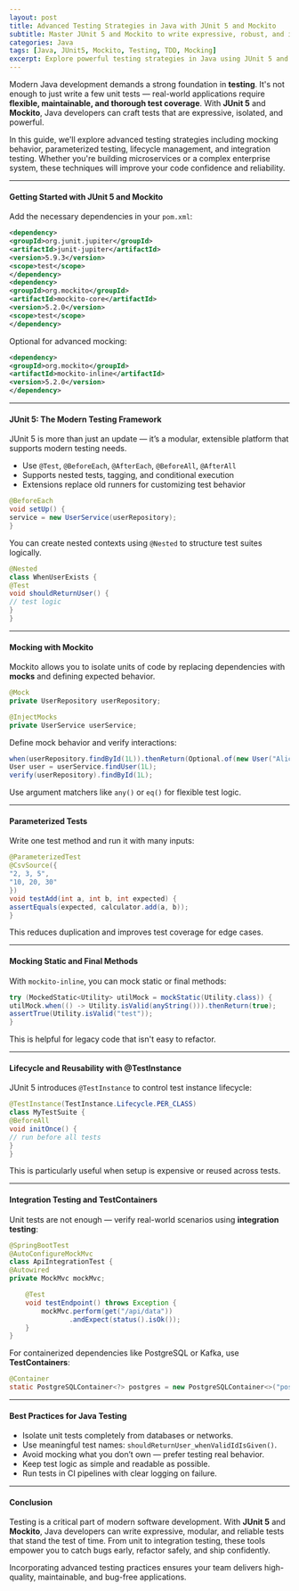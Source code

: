 ```yaml
---
layout: post
title: Advanced Testing Strategies in Java with JUnit 5 and Mockito
subtitle: Master JUnit 5 and Mockito to write expressive, robust, and isolated unit and integration tests
categories: Java
tags: [Java, JUnit5, Mockito, Testing, TDD, Mocking]
excerpt: Explore powerful testing strategies in Java using JUnit 5 and Mockito. Learn how to write maintainable, isolated, and expressive tests for real-world applications.
---
```




Modern Java development demands a strong foundation in **testing**. It's not enough to just write a few unit tests — real-world applications require **flexible, maintainable, and thorough test coverage**. With **JUnit 5** and **Mockito**, Java developers can craft tests that are expressive, isolated, and powerful.

In this guide, we'll explore advanced testing strategies including mocking behavior, parameterized testing, lifecycle management, and integration testing. Whether you're building microservices or a complex enterprise system, these techniques will improve your code confidence and reliability.

---

#### Getting Started with JUnit 5 and Mockito

Add the necessary dependencies in your `pom.xml`:

```xml
<dependency>
<groupId>org.junit.jupiter</groupId>
<artifactId>junit-jupiter</artifactId>
<version>5.9.3</version>
<scope>test</scope>
</dependency>
<dependency>
<groupId>org.mockito</groupId>
<artifactId>mockito-core</artifactId>
<version>5.2.0</version>
<scope>test</scope>
</dependency>
```

Optional for advanced mocking:

```xml
<dependency>
<groupId>org.mockito</groupId>
<artifactId>mockito-inline</artifactId>
<version>5.2.0</version>
</dependency>
```

---

#### JUnit 5: The Modern Testing Framework

JUnit 5 is more than just an update — it’s a modular, extensible platform that supports modern testing needs.

- Use `@Test`, `@BeforeEach`, `@AfterEach`, `@BeforeAll`, `@AfterAll`
- Supports nested tests, tagging, and conditional execution
- Extensions replace old runners for customizing test behavior

```java
@BeforeEach
void setUp() {
service = new UserService(userRepository);
}
```

You can create nested contexts using `@Nested` to structure test suites logically.

```java
@Nested
class WhenUserExists {
@Test
void shouldReturnUser() {
// test logic
}
}
```

---

#### Mocking with Mockito

Mockito allows you to isolate units of code by replacing dependencies with **mocks** and defining expected behavior.

```java
@Mock
private UserRepository userRepository;

@InjectMocks
private UserService userService;
```

Define mock behavior and verify interactions:

```java
when(userRepository.findById(1L)).thenReturn(Optional.of(new User("Alice")));
User user = userService.findUser(1L);
verify(userRepository).findById(1L);
```

Use argument matchers like `any()` or `eq()` for flexible test logic.

---

#### Parameterized Tests

Write one test method and run it with many inputs:

```java
@ParameterizedTest
@CsvSource({
"2, 3, 5",
"10, 20, 30"
})
void testAdd(int a, int b, int expected) {
assertEquals(expected, calculator.add(a, b));
}
```

This reduces duplication and improves test coverage for edge cases.

---

#### Mocking Static and Final Methods

With `mockito-inline`, you can mock static or final methods:

```java
try (MockedStatic<Utility> utilMock = mockStatic(Utility.class)) {
utilMock.when(() -> Utility.isValid(anyString())).thenReturn(true);
assertTrue(Utility.isValid("test"));
}
```

This is helpful for legacy code that isn't easy to refactor.

---

#### Lifecycle and Reusability with @TestInstance

JUnit 5 introduces `@TestInstance` to control test instance lifecycle:

```java
@TestInstance(TestInstance.Lifecycle.PER_CLASS)
class MyTestSuite {
@BeforeAll
void initOnce() {
// run before all tests
}
}
```

This is particularly useful when setup is expensive or reused across tests.

---

#### Integration Testing and TestContainers

Unit tests are not enough — verify real-world scenarios using **integration testing**:

```java
@SpringBootTest
@AutoConfigureMockMvc
class ApiIntegrationTest {
@Autowired
private MockMvc mockMvc;

    @Test
    void testEndpoint() throws Exception {
        mockMvc.perform(get("/api/data"))
               .andExpect(status().isOk());
    }
}
```

For containerized dependencies like PostgreSQL or Kafka, use **TestContainers**:

```java
@Container
static PostgreSQLContainer<?> postgres = new PostgreSQLContainer<>("postgres:13");
```

---

#### Best Practices for Java Testing

- Isolate unit tests completely from databases or networks.
- Use meaningful test names: `shouldReturnUser_whenValidIdIsGiven()`.
- Avoid mocking what you don’t own — prefer testing real behavior.
- Keep test logic as simple and readable as possible.
- Run tests in CI pipelines with clear logging on failure.

---

#### Conclusion

Testing is a critical part of modern software development. With **JUnit 5** and **Mockito**, Java developers can write expressive, modular, and reliable tests that stand the test of time. From unit to integration testing, these tools empower you to catch bugs early, refactor safely, and ship confidently.

Incorporating advanced testing practices ensures your team delivers high-quality, maintainable, and bug-free applications.
